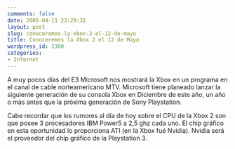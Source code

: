 ```yaml
---
comments: false
date: 2005-04-11 23:29:31
layout: post
slug: conoceremos-la-xbox-2-el-12-de-mayo
title: Conoceremos la Xbox 2 el 12 de Mayo
wordpress_id: 2380
categories:
- Internet
---
```


A muy pocos días del E3 Microsoft nos mostrará la Xbox en un programa en el canal de cable norteamericano MTV. Microsoft tiene planeado lanzar la siguiente generación de su consola Xbox en Diciembre de este año, un año o más antes que la próxima generación de Sony Playstation.





Cabe recordar que los rumores al día de hoy sobre el CPU de la Xbox 2 son que posee 3 procesadores IBM Power5 a 2,5 ghz cada uno. El chip gráfico en esta oportunidad lo proporciona ATI (en la Xbox fué Nvidia). Nvidia será el proveedor del chip gráfico de la Playstation 3.
